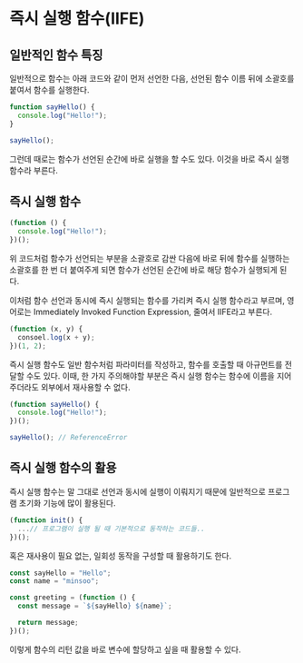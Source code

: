 # 즉시 실행 함수(IIFE)

## 일반적인 함수 특징

일반적으로 함수는 아래 코드와 같이 먼저 선언한 다음, 선언된 함수 이름 뒤에 소괄호를 붙여서 함수를 실행한다.

```javascript
function sayHello() {
  console.log("Hello!");
}

sayHello();
```

그런데 때로는 함수가 선언된 순간에 바로 실행을 할 수도 있다. 이것을 바로 즉시 실행 함수라 부른다.

## 즉시 실행 함수

```javascript
(function () {
  console.log("Hello!");
})();
```

위 코드처럼 함수가 선언되는 부분을 소괄호로 감싼 다음에 바로 뒤에 함수를 실행하는 소괄호를 한 번 더 붙여주게 되면 함수가 선언된 순간에 바로 해당 함수가 실행되게 된다.

이처럼 함수 선언과 동시에 즉시 실행되는 함수를 가리켜 즉시 실행 함수라고 부르며, 영어로는 Immediately Invoked Function Expression, 줄여서 IIFE라고 부른다.

```javascript
(function (x, y) {
  consoel.log(x + y);
})(1, 2);
```

즉시 실행 함수도 일반 함수처럼 파라미터를 작성하고, 함수를 호출할 때 아규먼트를 전달할 수도 있다. 이때, 한 가지 주의해야할 부분은 즉시 실행 함수는 함수에 이름을 지어주더라도 외부에서 재사용할 수 없다.

```javascript
(function sayHello() {
  console.log("Hello!");
})();

sayHello(); // ReferenceError
```

## 즉시 실행 함수의 활용

즉시 실행 함수는 말 그대로 선언과 동시에 실행이 이뤄지기 때문에 일반적으로 프로그램 초기화 기능에 많이 활용된다.

```javascript
(function init() {
  ...// 프로그램이 실행 될 때 기본적으로 동작하는 코드들..
})();
```

혹은 재사용이 필요 없는, 일회성 동작을 구성할 때 활용하기도 한다.

```javascript
const sayHello = "Hello";
const name = "minsoo";

const greeting = (function () {
  const message = `${sayHello} ${name}`;

  return message;
})();
```

이렇게 함수의 리턴 값을 바로 변수에 할당하고 싶을 때 활용할 수 있다.
